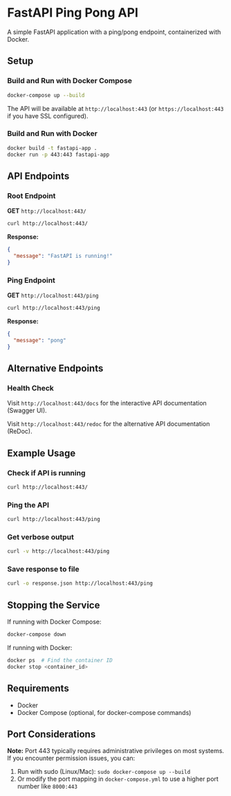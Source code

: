 # FastAPI Ping Pong API

A simple FastAPI application with a ping/pong endpoint, containerized with Docker.

## Setup

### Build and Run with Docker Compose

```bash
docker-compose up --build
```

The API will be available at `http://localhost:443` (or `https://localhost:443` if you have SSL configured).

### Build and Run with Docker

```bash
docker build -t fastapi-app .
docker run -p 443:443 fastapi-app
```

## API Endpoints

### Root Endpoint

**GET** `http://localhost:443/`

```bash
curl http://localhost:443/
```

**Response:**
```json
{
  "message": "FastAPI is running!"
}
```

### Ping Endpoint

**GET** `http://localhost:443/ping`

```bash
curl http://localhost:443/ping
```

**Response:**
```json
{
  "message": "pong"
}
```

## Alternative Endpoints

### Health Check

Visit `http://localhost:443/docs` for the interactive API documentation (Swagger UI).

Visit `http://localhost:443/redoc` for the alternative API documentation (ReDoc).

## Example Usage

### Check if API is running

```bash
curl http://localhost:443/
```

### Ping the API

```bash
curl http://localhost:443/ping
```

### Get verbose output

```bash
curl -v http://localhost:443/ping
```

### Save response to file

```bash
curl -o response.json http://localhost:443/ping
```

## Stopping the Service

If running with Docker Compose:

```bash
docker-compose down
```

If running with Docker:

```bash
docker ps  # Find the container ID
docker stop <container_id>
```

## Requirements

- Docker
- Docker Compose (optional, for docker-compose commands)

## Port Considerations

**Note:** Port 443 typically requires administrative privileges on most systems. If you encounter permission issues, you can:

1. Run with sudo (Linux/Mac): `sudo docker-compose up --build`
2. Or modify the port mapping in `docker-compose.yml` to use a higher port number like `8000:443`
